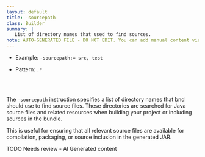 ```yaml
---
layout: default
title: -sourcepath
class: Builder
summary: |
   List of directory names that used to find sources.
note: AUTO-GENERATED FILE - DO NOT EDIT. You can add manual content via same filename in ext folder. 
---
```


- Example: `-sourcepath:= src, test`

- Pattern: `.*`

<!-- Manual content from: ext/sourcepath.md --><br /><br />


The `-sourcepath` instruction specifies a list of directory names that bnd should use to find source files. These directories are searched for Java source files and related resources when building your project or including sources in the bundle.

This is useful for ensuring that all relevant source files are available for compilation, packaging, or source inclusion in the generated JAR.

TODO Needs review - AI Generated content
